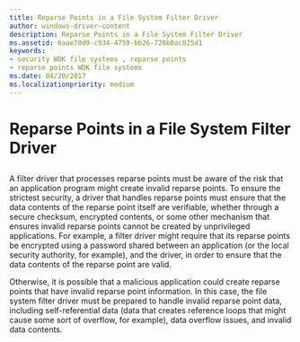 ```yaml
---
title: Reparse Points in a File System Filter Driver
author: windows-driver-content
description: Reparse Points in a File System Filter Driver
ms.assetid: 6aae70d9-c934-4759-bb26-728b0ac025d1
keywords:
- security WDK file systems , reparse points
- reparse points WDK file systems
ms.date: 04/20/2017
ms.localizationpriority: medium
---
```


# Reparse Points in a File System Filter Driver


## <span id="ddk_reparse_points_in_a_file_system_filter_driver_if"></span><span id="DDK_REPARSE_POINTS_IN_A_FILE_SYSTEM_FILTER_DRIVER_IF"></span>


A filter driver that processes reparse points must be aware of the risk that an application program might create invalid reparse points. To ensure the strictest security, a driver that handles reparse points must ensure that the data contents of the reparse point itself are verifiable, whether through a secure checksum, encrypted contents, or some other mechanism that ensures invalid reparse points cannot be created by unprivileged applications. For example, a filter driver might require that its reparse points be encrypted using a password shared between an application (or the local security authority, for example), and the driver, in order to ensure that the data contents of the reparse point are valid.

Otherwise, it is possible that a malicious application could create reparse points that have invalid reparse point information. In this case, the file system filter driver must be prepared to handle invalid reparse point data, including self-referential data (data that creates reference loops that might cause some sort of overflow, for example), data overflow issues, and invalid data contents.

 

 




